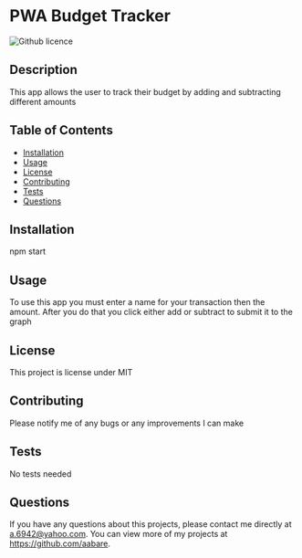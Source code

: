 # PWA Budget Tracker
  ![Github licence](http://img.shields.io/badge/license-MIT-blue.svg)
  
  ## Description 
  This app allows the user to track their budget by adding and subtracting different amounts
  ## Table of Contents
  * [Installation](#installation)
  * [Usage](#usage)
  * [License](#license)
  * [Contributing](#contributing)
  * [Tests](#tests)
  * [Questions](#questions)
  
  ## Installation 
  npm start
  ## Usage 
  To use this app you must enter a name for your transaction then the amount. After you do that you click either add or subtract to submit it to the graph
  ## License 
  This project is license under MIT
  ## Contributing 
  Please notify me of any bugs or any improvements I can make
  ## Tests
  No tests needed
  ## Questions
  If you have any questions about this projects, please contact me directly at a.6942@yahoo.com. You can view more of my projects at https://github.com/aabare.
